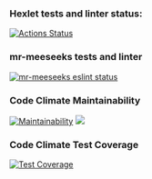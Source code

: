 ### Hexlet tests and linter status:
[![Actions Status](https://github.com/mr-meeseeks-code/frontend-project-lvl2/workflows/hexlet-check/badge.svg)](https://github.com/mr-meeseeks-code/frontend-project-lvl2/actions)
### mr-meeseeks tests and linter
[![mr-meeseeks eslint status](https://github.com/mr-meeseeks-code/frontend-project-lvl2/workflows/mr-meeseeks-linter/badge.svg)](https://github.com/mr-meeseeks-code/frontend-project-lvl2/actions)
### Code Climate Maintainability
[![Maintainability](https://api.codeclimate.com/v1/badges/bd84fdfcce338fbf35ab/maintainability)](https://codeclimate.com/github/mr-meeseeks-code/frontend-project-lvl2/maintainability)
<a href="https://codeclimate.com/github/mr-meeseeks-code/frontend-project-lvl2/maintainability"><img src="https://api.codeclimate.com/v1/badges/bd84fdfcce338fbf35ab/maintainability" /></a>
### Code Climate Test Coverage
[![Test Coverage](https://api.codeclimate.com/v1/badges/bd84fdfcce338fbf35ab/test_coverage)](https://codeclimate.com/github/mr-meeseeks-code/frontend-project-lvl2/test_coverage)
